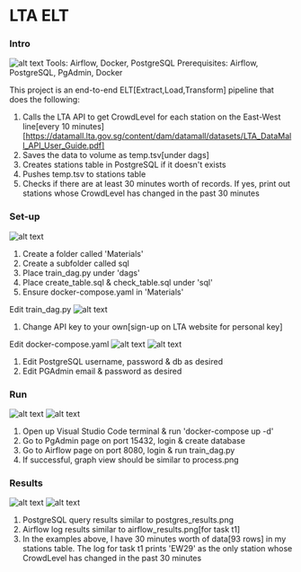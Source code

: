 # LTA ELT

### Intro
![alt text](https://github.com/kwquan/LTA/blob/main/process.png)
Tools: Airflow, Docker, PostgreSQL
Prerequisites:
Airflow, PostgreSQL, PgAdmin, Docker

This project is an end-to-end ELT[Extract,Load,Transform] pipeline that does the following:
1) Calls the LTA API to get CrowdLevel for each station on the East-West line[every 10 minutes] [https://datamall.lta.gov.sg/content/dam/datamall/datasets/LTA_DataMall_API_User_Guide.pdf]
2) Saves the data to volume as temp.tsv[under dags]
3) Creates stations table in PostgreSQL if it doesn't exists
4) Pushes temp.tsv to stations table
5) Checks if there are at least 30 minutes worth of records. If yes, print out stations whose CrowdLevel has changed in the past 30 minutes

### Set-up

![alt text](https://github.com/kwquan/LTA/blob/main/folders.png)
1) Create a folder called 'Materials'
2) Create a subfolder called sql
3) Place train_dag.py under 'dags'
4) Place create_table.sql & check_table.sql under 'sql'
5) Ensure docker-compose.yaml in 'Materials'

Edit train_dag.py
![alt text](https://github.com/kwquan/LTA/blob/main/api_key.png)
1) Change API key to your own[sign-up on LTA website for personal key]

Edit docker-compose.yaml
![alt text](https://github.com/kwquan/LTA/blob/main/docker_compose_1.png)
![alt text](https://github.com/kwquan/LTA/blob/main/docker_compose_2.png)
1) Edit PostgreSQL username, password & db as desired
2) Edit PGAdmin email & password as desired

### Run
![alt text](https://github.com/kwquan/LTA/blob/main/create_db_1.png)
![alt text](https://github.com/kwquan/LTA/blob/main/create_db_2.png)

1) Open up Visual Studio Code terminal & run 'docker-compose up -d'
2) Go to PgAdmin page on port 15432, login & create database
3) Go to Airflow page on port 8080, login & run train_dag.py
4) If successful, graph view should be similar to process.png

### Results
![alt text](https://github.com/kwquan/LTA/blob/main/postgres_results.png)
![alt text](https://github.com/kwquan/LTA/blob/main/airflow_results.png)

1) PostgreSQL query results similar to postgres_results.png
2) Airflow log results similar to airflow_results.png[for task t1]
3) In the examples above, I have 30 minutes worth of data[93 rows] in my stations table. The log for task t1 prints 'EW29' as the only station whose 
CrowdLevel has changed in the past 30 minutes
